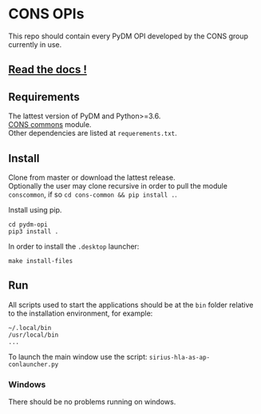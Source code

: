 CONS OPIs
===========

This repo should contain every PyDM OPI developed by the CONS group currently in use.

[Read the docs !](https://lnls-sirius.github.io/pydm-opi/)
----------------------------------------------------------

Requirements
------------
The lattest version of PyDM and Python>=3.6.<br>
[CONS commons](https://github.com/carneirofc/cons-common) module.<br>
Other dependencies are listed at `requerements.txt`.<br>

Install
-------
Clone from master or download the lattest release.<br>
Optionally the user may clone recursive in order to pull the module `conscommon`, if so `cd cons-common && pip install .`.<br>

Install using pip.
```
cd pydm-opi
pip3 install .
```

In order to install the `.desktop` launcher:
```
make install-files
```

Run
---
All scripts used to start the applications should be at the `bin` folder relative to the installation environment, for example:
```
~/.local/bin
/usr/local/bin
...
```

To launch the main window use the script: `sirius-hla-as-ap-conlauncher.py`

### Windows
There should be no problems running on windows.
